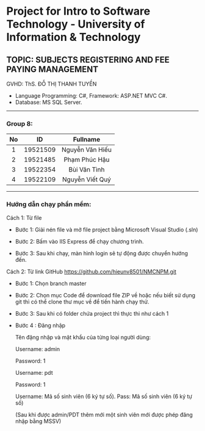 # Project for Intro to Software Technology - University of Information & Technology

## TOPIC: SUBJECTS REGISTERING AND FEE PAYING MANAGEMENT 

GVHD: ThS. ĐỖ THỊ THANH TUYỀN

- Language Programming: C#, Framework: ASP.NET MVC C#.
- Database: MS SQL Server.

---------------------------------------------------------------------------------------------------------------------------------------------------------------------------------------------------
### Group 8: 


| No | ID | Fullname | 
| :----: | :-: | :-: |
| 1 | 19521509 | Nguyễn Văn Hiếu |
| 2 | 19521485 | Phạm Phúc Hậu |
| 3 | 19522354 | Bùi Văn Tình |
| 4 | 19522109 | Nguyễn Viết Quý |

------------------------------------------------------------------------------------------------------------------------------------------------------------------------------------
### Hướng dẫn chạy phần mềm: 

Cách 1: Từ file

+ Bước 1: Giải nén file và mở file project bằng Microsoft Visual Studio (.sln)

+ Bước 2: Bấm vào IIS Express để chạy chương trình.

+ Bước 3: Sau khi chạy, màn hình login sẽ tự động được chuyển hướng đến.

Cách 2: Từ link GitHub https://github.com/hieunv8501/NMCNPM.git

+ Bước 1: Chọn branch master 

+ Bước 2: Chọn mục Code để download file ZIP về hoặc nếu biết sử dụng git thì có thể clone thư mục về để tiến hành chạy thử.

+ Bước 3: Sau khi có folder chứa project thì thực thi như cách 1

+ Bước 4 : Đăng nhập 

    Tên đặng nhập và mật khẩu của từng loại người dùng:

    Username: admin 

    Password: 1

    Username: pdt

    Password: 1

    Username: Mã số sinh viên (6 ký tự số). Pass: Mã số sinh viên (6 ký tự số) 

    (Sau khi được admin/PDT thêm mới một sinh viên mới được phép đăng nhập bằng MSSV)
